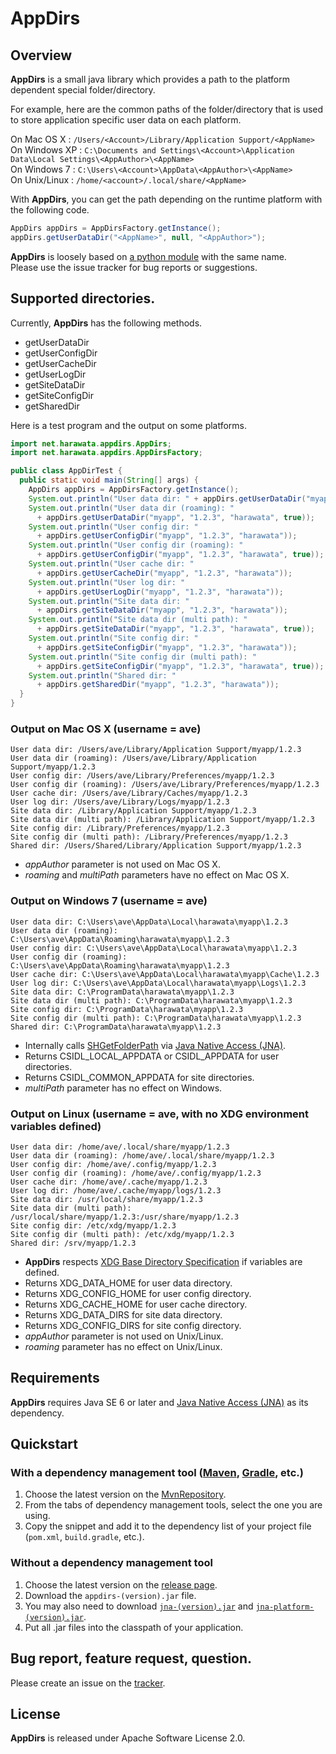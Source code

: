 AppDirs
=======

## Overview

__AppDirs__ is a small java library which provides a path to the platform dependent special folder/directory. 

For example, here are the common paths of the folder/directory that is used to store application specific user data on each platform.

On Mac OS X : ```/Users/<Account>/Library/Application Support/<AppName>```  
On Windows XP : ```C:\Documents and Settings\<Account>\Application Data\Local Settings\<AppAuthor>\<AppName>```  
On Windows 7 : ```C:\Users\<Account>\AppData\<AppAuthor>\<AppName>```  
On Unix/Linux : ```/home/<account>/.local/share/<AppName>```  

With __AppDirs__, you can get the path depending on the runtime platform with the following code.

``` java
AppDirs appDirs = AppDirsFactory.getInstance();
appDirs.getUserDataDir("<AppName>", null, "<AppAuthor>");
```
__AppDirs__ is loosely based on [a python module](https://github.com/ActiveState/appdirs) with the same name.  
Please use the issue tracker for bug reports or suggestions.

## Supported directories.

Currently, __AppDirs__ has the following methods.

- getUserDataDir
- getUserConfigDir
- getUserCacheDir
- getUserLogDir
- getSiteDataDir
- getSiteConfigDir
- getSharedDir

Here is a test program and the output on some platforms.

```java
import net.harawata.appdirs.AppDirs;
import net.harawata.appdirs.AppDirsFactory;

public class AppDirTest {
  public static void main(String[] args) {
    AppDirs appDirs = AppDirsFactory.getInstance();
    System.out.println("User data dir: " + appDirs.getUserDataDir("myapp", "1.2.3", "harawata"));
    System.out.println("User data dir (roaming): "
      + appDirs.getUserDataDir("myapp", "1.2.3", "harawata", true));
    System.out.println("User config dir: "
      + appDirs.getUserConfigDir("myapp", "1.2.3", "harawata"));
    System.out.println("User config dir (roaming): "
      + appDirs.getUserConfigDir("myapp", "1.2.3", "harawata", true));
    System.out.println("User cache dir: "
      + appDirs.getUserCacheDir("myapp", "1.2.3", "harawata"));
    System.out.println("User log dir: "
      + appDirs.getUserLogDir("myapp", "1.2.3", "harawata"));
    System.out.println("Site data dir: "
      + appDirs.getSiteDataDir("myapp", "1.2.3", "harawata"));
    System.out.println("Site data dir (multi path): "
      + appDirs.getSiteDataDir("myapp", "1.2.3", "harawata", true));
    System.out.println("Site config dir: "
      + appDirs.getSiteConfigDir("myapp", "1.2.3", "harawata"));
    System.out.println("Site config dir (multi path): "
      + appDirs.getSiteConfigDir("myapp", "1.2.3", "harawata", true));
    System.out.println("Shared dir: "
      + appDirs.getSharedDir("myapp", "1.2.3", "harawata"));
  }
}
```

### Output on Mac OS X (username = ave)

```
User data dir: /Users/ave/Library/Application Support/myapp/1.2.3
User data dir (roaming): /Users/ave/Library/Application Support/myapp/1.2.3
User config dir: /Users/ave/Library/Preferences/myapp/1.2.3
User config dir (roaming): /Users/ave/Library/Preferences/myapp/1.2.3
User cache dir: /Users/ave/Library/Caches/myapp/1.2.3
User log dir: /Users/ave/Library/Logs/myapp/1.2.3
Site data dir: /Library/Application Support/myapp/1.2.3
Site data dir (multi path): /Library/Application Support/myapp/1.2.3
Site config dir: /Library/Preferences/myapp/1.2.3
Site config dir (multi path): /Library/Preferences/myapp/1.2.3
Shared dir: /Users/Shared/Library/Application Support/myapp/1.2.3
```
- _appAuthor_ parameter is not used on Mac OS X.
- _roaming_ and _multiPath_ parameters have no effect on Mac OS X.

### Output on Windows 7 (username = ave)
```
User data dir: C:\Users\ave\AppData\Local\harawata\myapp\1.2.3
User data dir (roaming): C:\Users\ave\AppData\Roaming\harawata\myapp\1.2.3
User config dir: C:\Users\ave\AppData\Local\harawata\myapp\1.2.3
User config dir (roaming): C:\Users\ave\AppData\Roaming\harawata\myapp\1.2.3
User cache dir: C:\Users\ave\AppData\Local\harawata\myapp\Cache\1.2.3
User log dir: C:\Users\ave\AppData\Local\harawata\myapp\Logs\1.2.3
Site data dir: C:\ProgramData\harawata\myapp\1.2.3
Site data dir (multi path): C:\ProgramData\harawata\myapp\1.2.3
Site config dir: C:\ProgramData\harawata\myapp\1.2.3
Site config dir (multi path): C:\ProgramData\harawata\myapp\1.2.3
Shared dir: C:\ProgramData\harawata\myapp\1.2.3
```
- Internally calls [SHGetFolderPath](http://msdn.microsoft.com/en-us/library/bb762181%28VS.85%29.aspx) via [Java Native Access (JNA)](https://github.com/twall/jna).
 - Returns CSIDL_LOCAL_APPDATA or CSIDL_APPDATA for user directories.
 - Returns CSIDL_COMMON_APPDATA for site directories.
- _multiPath_ parameter has no effect on Windows.

### Output on Linux (username = ave, with no XDG environment variables defined)
```
User data dir: /home/ave/.local/share/myapp/1.2.3
User data dir (roaming): /home/ave/.local/share/myapp/1.2.3
User config dir: /home/ave/.config/myapp/1.2.3
User config dir (roaming): /home/ave/.config/myapp/1.2.3
User cache dir: /home/ave/.cache/myapp/1.2.3
User log dir: /home/ave/.cache/myapp/logs/1.2.3
Site data dir: /usr/local/share/myapp/1.2.3
Site data dir (multi path): /usr/local/share/myapp/1.2.3:/usr/share/myapp/1.2.3
Site config dir: /etc/xdg/myapp/1.2.3
Site config dir (multi path): /etc/xdg/myapp/1.2.3
Shared dir: /srv/myapp/1.2.3
```

- __AppDirs__ respects [XDG Base Directory Specification](http://standards.freedesktop.org/basedir-spec/basedir-spec-latest.html) if variables are defined.
 - Returns XDG_DATA_HOME for user data directory.
 - Returns XDG_CONFIG_HOME for user config directory.
 - Returns XDG_CACHE_HOME for user cache directory.
 - Returns XDG_DATA_DIRS for site data directory.
 - Returns XDG_CONFIG_DIRS for site config directory.
- _appAuthor_ parameter is not used on Unix/Linux.
- _roaming_ parameter has no effect on Unix/Linux.

## Requirements

__AppDirs__ requires Java SE 6 or later and [Java Native Access (JNA)](https://github.com/twall/jna) as its dependency.

## Quickstart

### With a dependency management tool ([Maven](https://maven.apache.org/), [Gradle](https://gradle.org/), etc.)

1. Choose the latest version on the [MvnRepository](https://mvnrepository.com/artifact/net.harawata/appdirs).
2. From the tabs of dependency management tools, select the one you are using.
3. Copy the snippet and add it to the dependency list of your project file (`pom.xml`, `build.gradle`, etc.).

### Without a dependency management tool

1. Choose the latest version on the [release page](https://github.com/harawata/appdirs/releases).
2. Download the `appdirs-(version).jar` file.
3. You may also need to download [`jna-(version).jar`](https://mvnrepository.com/artifact/net.java.dev.jna/jna) and [`jna-platform-(version).jar`](https://mvnrepository.com/artifact/net.java.dev.jna/jna-platform).
4. Put all .jar files into the classpath of your application.

## Bug report, feature request, question.

Please create an issue on the [tracker](https://github.com/harawata/appdirs/issues).

## License

__AppDirs__ is released under Apache Software License 2.0.
